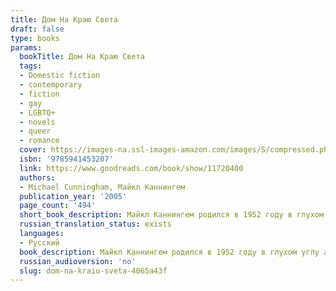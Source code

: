 ```yaml
---
title: Дом На Краю Света
draft: false
type: books
params:
  bookTitle: Дом На Краю Света
  tags:
  - Domestic fiction
  - contemporary
  - fiction
  - gay
  - LGBTQ+
  - novels
  - queer
  - romance
  cover: https://images-na.ssl-images-amazon.com/images/S/compressed.photo.goodreads.com/books/1347004586i/11720400.jpg
  isbn: '9785941453207'
  link: https://www.goodreads.com/book/show/11720400
  authors:
  - Michael Cunningham, Майкл Каннингем
  publication_year: '2005'
  page_count: '494'
  short_book_description: Майкл Каннингем родился в 1952 году в глухом углу американского штата Огайо. Уже первые его работы публиковались в самых популярных американских журналах, а в 1989-м рассказ "Белый ангел" был...
  russian_translation_status: exists
  languages:
  - Русский
  book_description: Майкл Каннингем родился в 1952 году в глухом углу американского штата Огайо. Уже первые его работы публиковались в самых популярных американских журналах, а в 1989-м рассказ "Белый ангел" был назван лучшим коротким рассказом США.В 1999-м Каннингем стал лауреатом Пулитцеровской премии за роман "Часы", который тогда же признали лучшим романом года. Три года спустя экранизация "Часов" с Николь Кидман, Джулианой Мур, Мерил Стрип в главных ролях обошла киноэкраны всего мира."Дом на краю света" - это, как всегда у Каннингема, мастерски и рискованно написанная панорама современной городской жизни. Потому в Голливуде с такой охотой берутся за сценарии по романам американского автора. Вслед за "Часами" в прокат вышел "Дом на краю света", сценарий к которому написал сам Каннингем, а главные роли исполнили такие звёзды, как Колин Фарелл и Сисси Спейсек.
  russian_audioversion: 'no'
  slug: dom-na-kraiu-sveta-4065a43f
---
```


